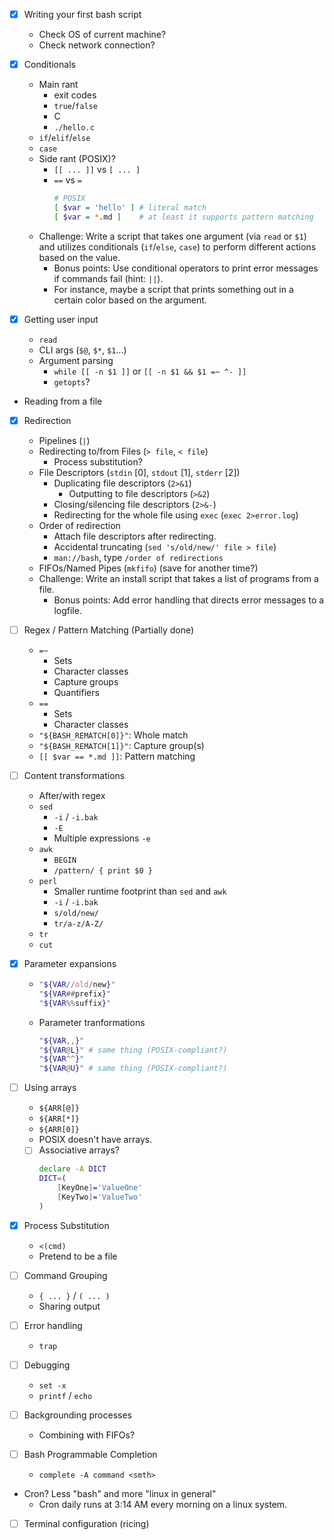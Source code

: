 - [x] Writing your first bash script
    - Check OS of current machine?
    - Check network connection?

- [x] Conditionals
    - Main rant 
        - exit codes
        - `true`/`false`
        - C
        - `./hello.c`
    - `if`/`elif`/`else`
    - `case`
    - Side rant (POSIX)?
        - `[[ ... ]]` vs `[ ... ]`
        - `==` vs `=`
          ```sh
          # POSIX
          [ $var = 'hello' ] # literal match
          [ $var = *.md ]    # at least it supports pattern matching
          ```
    * Challenge: Write a script that takes one argument (via `read` or `$1`) and utilizes 
      conditionals (`if`/`else`, `case`) to perform different actions based on the value.  
        * Bonus points: Use conditional operators to print error messages if commands fail (hint: `||`).  
        * For instance, maybe a script that prints something out in a certain color based on the argument.

- [x] Getting user input
    - `read`
    - CLI args (`$@`, `$*`, `$1`...)
    - Argument parsing
        - `while [[ -n $1 ]]` or `[[ -n $1 && $1 =~ ^- ]]`
        - `getopts`?

- Reading from a file

- [x] Redirection
    - Pipelines (`|`)
    - Redirecting to/from Files (`> file`, `< file`)
        - Process substitution?
    - File Descriptors (`stdin` [0], `stdout` [1], `stderr` [2])
        - Duplicating file descriptors (`2>&1`)
            - Outputting to file descriptors (`>&2`)
        - Closing/silencing file descriptors (`2>&-`)
        - Redirecting for the whole file using `exec` (`exec 2>error.log`)
    - Order of redirection
        - Attach file descriptors after redirecting.  
        - Accidental truncating (`sed 's/old/new/' file > file`) 
        - `man://bash`, type `/order of redirections`
    - FIFOs/Named Pipes (`mkfifo`) (save for another time?)
    - Challenge: Write an install script that takes a list of programs from a file.  
        - Bonus points: Add error handling that directs error messages to a 
          logfile.  


- [ ] Regex / Pattern Matching (Partially done)
    - `=~`
        - Sets
        - Character classes
        - Capture groups
        - Quantifiers
    - `==`
        - Sets
        - Character classes
    - `"${BASH_REMATCH[0]}"`: Whole match
    - `"${BASH_REMATCH[1]}"`: Capture group(s)
    - `[[ $var == *.md ]]`: Pattern matching


- [ ] Content transformations
    - After/with regex
    - `sed`
        - `-i` / `-i.bak`
        - `-E`
        - Multiple expressions `-e`
    - `awk`
        - `BEGIN`
        - `/pattern/ { print $0 }`
    - `perl`
        - Smaller runtime footprint than `sed` and `awk`
        - `-i` / `-i.bak`
        - `s/old/new/`
        - `tr/a-z/A-Z/`
    - `tr`
    - `cut`

- [x] Parameter expansions
    - ```bash
      "${VAR//old/new}"
      "${VAR##prefix}"
      "${VAR%%suffix}"
      ```
    - Parameter tranformations
      ```bash
      "${VAR,,}"
      "${VAR@L}" # same thing (POSIX-compliant?)
      "${VAR^^}"
      "${VAR@U}" # same thing (POSIX-compliant?)
      ```

- [ ] Using arrays 
    - `${ARR[@]}`
    - `${ARR[*]}`
    - `${ARR[0]}`
    - POSIX doesn't have arrays.

    - [ ] Associative arrays?
      ```bash
      declare -A DICT
      DICT=(
          [KeyOne]='ValueOne'
          [KeyTwo]='ValueTwo'
      )
      ```

- [x] Process Substitution
    - `<(cmd)`
    - Pretend to be a file

- [ ] Command Grouping 
    - `{ ... }` / `( ... )`
    - Sharing output

- [ ] Error handling
    - `trap`

- [ ] Debugging
    - `set -x`
    - `printf` / `echo`

- [ ] Backgrounding processes
    - Combining with FIFOs?

- [ ] Bash Programmable Completion
    - `complete -A command <smth>`

- Cron? Less "bash" and more "linux in general"
    - Cron daily runs at 3:14 AM every morning on a linux system.  

- [ ] Terminal configuration (ricing)


